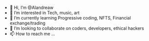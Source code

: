 - 👋 Hi, I’m @Alandreaw
- 👀 I’m interested in Tech, music, art
- 🌱 I’m currently learning Progressive coding, NFTS, Financial exchange/trading
- 💞️ I’m looking to collaborate on coders, developers, ethical hackers
- 📫 How to reach me ...


